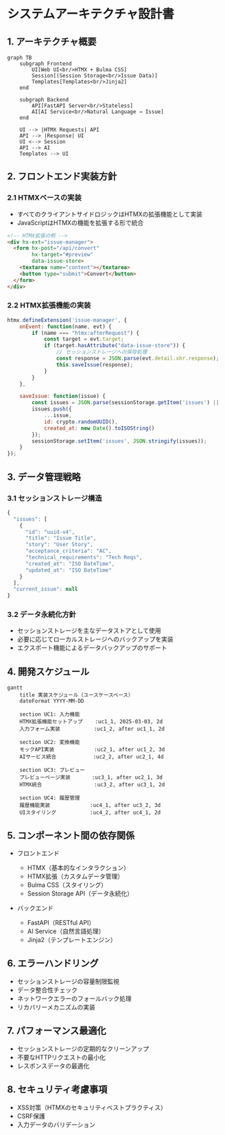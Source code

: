 # システムアーキテクチャ設計書

## 1. アーキテクチャ概要

```mermaid
graph TB
    subgraph Frontend
        UI[Web UI<br/>HTMX + Bulma CSS]
        Session[(Session Storage<br/>Issue Data)]
        Templates[Templates<br/>Jinja2]
    end
    
    subgraph Backend
        API[FastAPI Server<br/>Stateless]
        AI[AI Service<br/>Natural Language → Issue]
    end
    
    UI --> |HTMX Requests| API
    API --> |Response| UI
    UI <--> Session
    API --> AI
    Templates --> UI
```

## 2. フロントエンド実装方針

### 2.1 HTMXベースの実装

- すべてのクライアントサイドロジックはHTMXの拡張機能として実装
- JavaScriptはHTMXの機能を拡張する形で統合

```html
<!-- HTMX拡張の例 -->
<div hx-ext="issue-manager">
  <form hx-post="/api/convert"
        hx-target="#preview"
        data-issue-store>
    <textarea name="content"></textarea>
    <button type="submit">Convert</button>
  </form>
</div>
```

### 2.2 HTMX拡張機能の実装

```javascript
htmx.defineExtension('issue-manager', {
    onEvent: function(name, evt) {
        if (name === "htmx:afterRequest") {
            const target = evt.target;
            if (target.hasAttribute("data-issue-store")) {
                // セッションストレージへの保存処理
                const response = JSON.parse(evt.detail.xhr.response);
                this.saveIssue(response);
            }
        }
    },

    saveIssue: function(issue) {
        const issues = JSON.parse(sessionStorage.getItem('issues') || '[]');
        issues.push({
            ...issue,
            id: crypto.randomUUID(),
            created_at: new Date().toISOString()
        });
        sessionStorage.setItem('issues', JSON.stringify(issues));
    }
});
```

## 3. データ管理戦略

### 3.1 セッションストレージ構造

```javascript
{
  "issues": [
    {
      "id": "uuid-v4",
      "title": "Issue Title",
      "story": "User Story",
      "acceptance_criteria": "AC",
      "technical_requirements": "Tech Reqs",
      "created_at": "ISO DateTime",
      "updated_at": "ISO DateTime"
    }
  ],
  "current_issue": null
}
```

### 3.2 データ永続化方針

- セッションストレージを主なデータストアとして使用
- 必要に応じてローカルストレージへのバックアップを実装
- エクスポート機能によるデータバックアップのサポート

## 4. 開発スケジュール

```mermaid
gantt
    title 実装スケジュール（ユースケースベース）
    dateFormat YYYY-MM-DD
    
    section UC1: 入力機能
    HTMX拡張機能セットアップ    :uc1_1, 2025-03-03, 2d
    入力フォーム実装           :uc1_2, after uc1_1, 2d
    
    section UC2: 変換機能
    モックAPI実装             :uc2_1, after uc1_2, 3d
    AIサービス統合            :uc2_2, after uc2_1, 4d
    
    section UC3: プレビュー
    プレビューページ実装       :uc3_1, after uc2_1, 3d
    HTMX統合                 :uc3_2, after uc3_1, 2d
    
    section UC4: 履歴管理
    履歴機能実装             :uc4_1, after uc3_2, 3d
    UIスタイリング           :uc4_2, after uc4_1, 2d
```

## 5. コンポーネント間の依存関係

- フロントエンド
  - HTMX（基本的なインタラクション）
  - HTMX拡張（カスタムデータ管理）
  - Bulma CSS（スタイリング）
  - Session Storage API（データ永続化）

- バックエンド
  - FastAPI（RESTful API）
  - AI Service（自然言語処理）
  - Jinja2（テンプレートエンジン）

## 6. エラーハンドリング

- セッションストレージの容量制限監視
- データ整合性チェック
- ネットワークエラーのフォールバック処理
- リカバリーメカニズムの実装

## 7. パフォーマンス最適化

- セッションストレージの定期的なクリーンアップ
- 不要なHTTPリクエストの最小化
- レスポンスデータの最適化

## 8. セキュリティ考慮事項

- XSS対策（HTMXのセキュリティベストプラクティス）
- CSRF保護
- 入力データのバリデーション